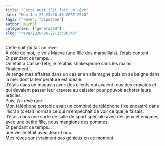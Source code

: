 ```yaml
---
title: "Cette nuit j’ai fait un rêve"
date: "Mon Jun 22 23:36:46 CEST 2020"
tags: ["reve", "pipotron"]
author: m1ch3l
categories: ["generated"]
slug: "reve/2020-06-22-23:36:46"
---
```


Cette nuit j’ai fait un rêve<br>
À côté de moi, je vois Maeva (une fille des marseillais), j’étais content.<br>
Et pendant ce temps...<br>
On était à Casse-Tête, je récitais shakespeare sans les mains.<br>
Finalement...<br>
Je range mes affaires dans un casier en allemagne puis on se baigne dans la mer dont la température est idéale.<br>
J’étais dans un magasin avec des clients qui avaient tous des cravates et qui devaient passer leur cravate au caissier pour pouvoir acheter leurs articles.<br>
Puis, j'ai rêvé que...<br>
Mon téléphone portable avait un combiné de téléphone fixe encastré dans l’écran (c’était normal) ce qui m’empêchait de voir ce que je faisais.<br>
J’étais dans une sorte de salle de sport spéciale avec des jeux et énigmes, avec une petite fille, nous mangions des pommes.<br>
Et pendant ce temps...<br>
une vieille était avec Jean-Loup.<br>
Mes rêves sont vraiment pas géniaux en ce moment.<br>

